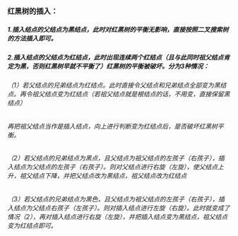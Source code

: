 ### 红黑树的插入：
##### 1.插入结点的父结点为黑结点，此时对红黑树的平衡无影响，直接按照二叉搜索树的方法插入即可。

##### 2.插入结点的父结点为红结点，此时出现连续两个红结点（且与此同时祖父结点肯定为黑，否则红黑树早就不平衡了）红黑树的平衡被破坏。分为3种情况：

######     （1）若父结点的兄弟结点为红结点。此时直接令父结点和兄弟结点全部变为黑结点。再令祖父结点变为红结点（若祖父结点就是根结点的话，不用变，直接保留黑结点）
######          再把祖父结点当作是插入结点，向上进行判断变为红结点后，是否破坏红黑树平衡。
######     （2）若父结点的兄弟结点为黑点，且父结点为祖父结点的左孩子（右孩子），插入结点为父结点的左孩子（右孩子）。则对父结点进行右旋（左旋），使父结点上升，祖父结点下降，并把父结点改为黑结点，祖父结点改为红结点
######     （3）若父结点的兄弟结点为黑色，且父结点为祖父结点的左孩子（右孩子），插入结点为父结点右孩子（左孩子）。则对插入结点进行左旋（右旋）。此时就变成了情况（2），再对插入结点进行右旋（左旋），并把插入结点变为黑结点，祖父结点变为红结点即可。
